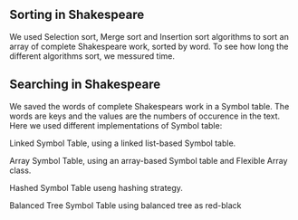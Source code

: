 ## Sorting in Shakespeare
We used Selection sort, Merge sort and Insertion sort algorithms to sort an array of complete Shakespeare work, sorted by word.
To see how long the different algorithms sort, we messured time.

## Searching in Shakespeare
We saved the words of complete Shakespears work in a Symbol table. The words are keys and the values are the numbers of occurence in the text. Here we used different implementations of Symbol table: 

Linked Symbol Table, using a linked list-based Symbol table.

Array Symbol Table, using an array-based Symbol table and Flexible Array class.

Hashed Symbol Table useng hashing strategy.

Balanced Tree Symbol Table using balanced tree as red-black

